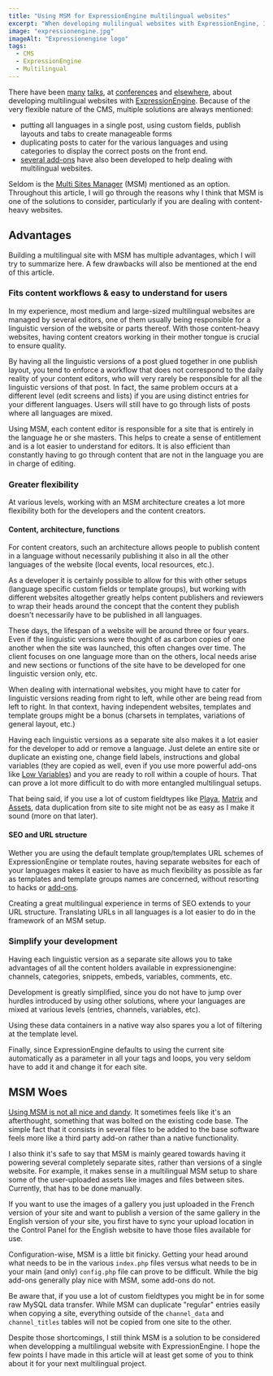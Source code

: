 ```yaml
---
title: "Using MSM for ExpressionEngine multilingual websites"
excerpt: "When developing mulilingual websites with ExpressionEngine, I would argue that (wait for it) the Multi-Sites Manager is one of the options you should consider, especially when dealing with content-heavy websites."
image: "expressionengine.jpg"
imageAlt: "Expressionengine logo"
tags:
  - CMS
  - ExpressionEngine
  - Multilingual
---
```


There have been [many](http://eeinsider.com/articles/multi-language-solutions-for-expressionengine/) [talks](http://cwcrawley.co.uk/2010/01/multi-lingual-websites-in-expressionengine/), at [conferences](https://speakerdeck.com/stevieg_83/intro-to-multi-lingual-sites-in-expressionengine) and [elsewhere](http://www.slideshare.net/vinnyio/multilanguage-websites-in-expressionengine), about developing multilingual websites with [ExpressionEngine](http://ellislab.com/expressionengine/). Because of the very flexible nature of the CMS, multiple solutions are always mentioned:

- putting all languages in a single post, using custom fields, publish layouts and tabs to create manageable forms
- duplicating posts to cater for the various languages and using categories to display the correct posts on the front end.
- [several add-ons](http://devot-ee.com/search/results?keywords=languages&collection=addons&addon_version_support=ee2) have also been developed to help dealing with multilingual websites.

Seldom is the [Multi Sites Manager](http://ellislab.com/expressionengine/user-guide/cp/sites/index.html) (MSM) mentioned as an option. Throughout this article, I will go through the reasons why I think that MSM is one of the solutions to consider, particularly if you are dealing with content-heavy websites.

## Advantages

Building a multilingual site with MSM has multiple advantages, which I will try to summarize here. A few drawbacks will also be mentioned at the end of this article.

### Fits content workflows & easy to understand for users

In my experience, most medium and large-sized multilingual websites are managed by several editors, one of them usually being responsible for a linguistic version of the website or parts thereof. With those content-heavy websites, having content creators working in their mother tongue is crucial to ensure quality.

By having all the linguistic versions of a post glued together in one publish layout, you tend to enforce a workflow that does not correspond to the daily reality of your content editors, who will very rarely be responsible for all the linguistic versions of that post. In fact, the same problem occurs at a different level (edit screens and lists) if you are using distinct entries for your different languages. Users will still have to go through lists of posts where all languages are mixed.

Using MSM, each content editor is responsible for a site that is entirely in the language he or she masters. This helps to create a sense of entitlement and is a lot easier to understand for editors. It is also efficient than constantly having to go through content that are not in the language you are in charge of editing.

### Greater flexibility

At various levels, working with an MSM architecture creates a lot more flexibility both for the developers and the content creators.

#### Content, architecture, functions

For content creators, such an architecture allows people to publish content in a language without necessarily publishing it also in all the other languages of the website (local events, local resources, etc.).

As a developer it is certainly possible to allow for this with other setups (language specific custom fields or template groups), but working with different websites altogether greatly helps content publishers and reviewers to wrap their heads around the concept that the content they publish doesn't necessarily have to be published in all languages.

These days, the lifespan of a website will be around three or four years. Even if the linguistic versions were thought of as carbon copies of one another when the site was launched, this often changes over time. The client focuses on one language more than on the others, local needs arise and new sections or functions of the site have to be developed for one linguistic version only, etc.

When dealing with international websites, you might have to cater for linguistic versions reading from right to left, while other are being read from left to right. In that context, having independent websites, templates and template groups might be a bonus (charsets in templates, variations of general layout, etc.)

Having each linguistic versions as a separate site also makes it a lot easier for the developer to add or remove a language. Just delete an entire site or duplicate an existing one, change field labels, instructions and global variables (they are copied as well, even if you use more powerful add-ons like [Low Variables](http://devot-ee.com/add-ons/low-variables)) and you are ready to roll within a couple of hours. That can prove a lot more difficult to do with more entangled multilingual setups.

That being said, if you use a lot of custom fieldtypes like [Playa](http://devot-ee.com/add-ons/playa), [Matrix](http://devot-ee.com/add-ons/matrix) and [Assets](http://devot-ee.com/add-ons/assets), data duplication from site to site might not be as easy as I make it sound (more on that later).

#### SEO and URL structure

Wether you are using the default template group/templates URL schemes of ExpressionEngine or template routes, having separate websites for each of your languages makes it easier to have as much flexibility as possible as far as templates and template groups names are concerned, without resorting to hacks or [add-ons](http://devot-ee.com/add-ons/transcribe).

Creating a great multilingual experience in terms of SEO extends to your URL structure. Translating URLs in all languages is a lot easier to do in the framework of an MSM setup.

### Simplify your development

Having each linguistic version as a separate site allows you to take advantages of all the content holders available in expressionengine: channels, categories, snippets, embeds, variables, comments, etc.

Development is greatly simplified, since you do not have to jump over hurdles introduced by using other solutions, where your languages are mixed at various levels (entries, channels, variables, etc).

Using these data containers in a native way also spares you a lot of filtering at the template level.

Finally, since ExpressionEngine defaults to using the current site automatically as a parameter in all your tags and loops, you very seldom have to add it and change it for each site.

## MSM Woes

[Using MSM is not all nice and dandy](https://twitter.com/jacobrussell/status/245575758381207552). It sometimes feels like it's an afterthought, something that was bolted on the existing code base. The simple fact that it consists in several files to be added to the base software feels more like a third party add-on rather than a native functionality.

I also think it's safe to say that MSM is mainly geared towards having it powering several completely separate sites, rather than versions of a single website. For example, it makes sense in a multilingual MSM setup to share some of the user-uploaded assets like images and files between sites. Currently, that has to be done manually.

If you want to use the images of a gallery you just uploaded in the French version of your site and want to publish a version of the same gallery in the English version of your site, you first have to sync your upload location in the Control Panel for the English website to have those files available for use.

Configuration-wise, MSM is a little bit finicky. Getting your head around what needs to be in the various `index.php` files versus what needs to be in your main (and only) `config.php` file can prove to be difficult. While the big add-ons generally play nice with MSM, some add-ons do not.

Be aware that, if you use a lot of custom fieldtypes you might be in for some raw MySQL data transfer. While MSM can duplicate "regular" entries easily when copying a site, everything outside of the `channel_data` and `channel_titles` tables will not be copied from one site to the other.

Despite those shortcomings, I still think MSM is a solution to be considered when developping a multilingual website with ExpressionEngine. I hope the few points I have made in this article will at least get some of you to think about it for your next multilingual project.
